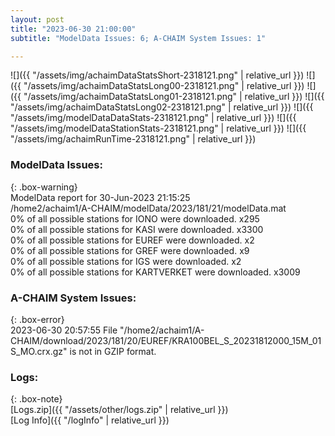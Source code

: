 ```yaml
---
layout: post
title: "2023-06-30 21:00:00"
subtitle: "ModelData Issues: 6; A-CHAIM System Issues: 1"

---
```


![]({{ "/assets/img/achaimDataStatsShort-2318121.png" | relative_url }})
![]({{ "/assets/img/achaimDataStatsLong00-2318121.png" | relative_url }})
![]({{ "/assets/img/achaimDataStatsLong01-2318121.png" | relative_url }})
![]({{ "/assets/img/achaimDataStatsLong02-2318121.png" | relative_url }})
![]({{ "/assets/img/modelDataDataStats-2318121.png" | relative_url }})
![]({{ "/assets/img/modelDataStationStats-2318121.png" | relative_url }})
![]({{ "/assets/img/achaimRunTime-2318121.png" | relative_url }})


### ModelData Issues:  
  
{: .box-warning}  
 ModelData report for 30-Jun-2023 21:15:25   
 /home2/achaim1/A-CHAIM/modelData/2023/181/21/modelData.mat   
 0% of all possible stations for IONO were downloaded. x295   
 0% of all possible stations for KASI were downloaded. x3300   
 0% of all possible stations for EUREF were downloaded. x2   
 0% of all possible stations for GREF were downloaded. x9   
 0% of all possible stations for IGS were downloaded. x2   
 0% of all possible stations for KARTVERKET were downloaded. x3009   
  
### A-CHAIM System Issues:  
  
{: .box-error}  
2023-06-30 20:57:55 File "/home2/achaim1/A-CHAIM/download/2023/181/20/EUREF/KRA100BEL_S_20231812000_15M_01S_MO.crx.gz" is not in GZIP format.  

### Logs:  
  
{: .box-note}  
[Logs.zip]({{ "/assets/other/logs.zip" | relative_url }})  
[Log Info]({{ "/logInfo" | relative_url }})  
